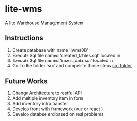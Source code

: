 # lite-wms
A lite Warehouse Management System


## Instructions

1. Create database with name 'lwmsDB'
2. Execute Sql file named 'created_tables.sql' located in 
3. Execute Sql file named 'insert_data.sql' located in 
4. Go To the folder 'src' and compelete those steps [src folder](./src)


## Future Works
1. Change Architecture to restful API
2. Add multiple inventory item in form
3. Add inventory intra transfer 
4. Develop front with framework (vue or react )
5. Develop databse erd based on real problems
